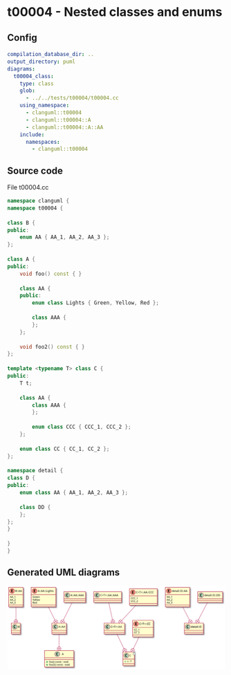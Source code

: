 # t00004 - Nested classes and enums
## Config
```yaml
compilation_database_dir: ..
output_directory: puml
diagrams:
  t00004_class:
    type: class
    glob:
      - ../../tests/t00004/t00004.cc
    using_namespace:
      - clanguml::t00004
      - clanguml::t00004::A
      - clanguml::t00004::A::AA
    include:
      namespaces:
        - clanguml::t00004

```
## Source code
File t00004.cc
```cpp
namespace clanguml {
namespace t00004 {

class B {
public:
    enum AA { AA_1, AA_2, AA_3 };
};

class A {
public:
    void foo() const { }

    class AA {
    public:
        enum class Lights { Green, Yellow, Red };

        class AAA {
        };
    };

    void foo2() const { }
};

template <typename T> class C {
public:
    T t;

    class AA {
        class AAA {
        };

        enum class CCC { CCC_1, CCC_2 };
    };

    enum class CC { CC_1, CC_2 };
};

namespace detail {
class D {
public:
    enum class AA { AA_1, AA_2, AA_3 };

    class DD {
    };
};
}

}
}

```
## Generated UML diagrams
![t00004_class](./t00004_class.svg "Nested classes and enums")
